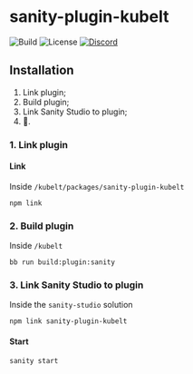 # sanity-plugin-kubelt

![Build](https://img.shields.io/github/workflow/status/kubelt/kubelt/next)
![License](https://img.shields.io/github/license/kubelt/kubelt?label=Apache%202.0)
[![Discord](https://img.shields.io/discord/790660849471062046?label=Discord)](https://discord.gg/m8NbsgByA9)

## Installation

1. Link plugin;
2. Build plugin;
3. Link Sanity Studio to plugin;
4. 🚀.

### 1. Link plugin

#### Link

Inside `/kubelt/packages/sanity-plugin-kubelt`

```
npm link
```

### 2. Build plugin

Inside `/kubelt`

```
bb run build:plugin:sanity
```

### 3. Link Sanity Studio to plugin

Inside the `sanity-studio` solution

```
npm link sanity-plugin-kubelt
```

#### Start

```
sanity start
```
